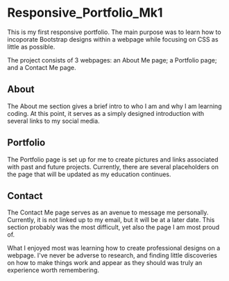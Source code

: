 # Responsive_Portfolio_Mk1

This is my first responsive portfolio. The main purpose was to learn how to incoporate Bootstrap designs within a webpage while focusing on CSS as little as possible. 

The project consists of 3 webpages: an About Me page; a Portfolio page; and a Contact Me page.

 ## About
The About me section gives a brief intro to who I am and why I am learning coding. At this point, it serves as a simply designed introduction with several links to my social media.

 ## Portfolio
The Portfolio page is set up for me to create pictures and links associated with past and future projects. Currently, there are several placeholders on the page that will be updated as my education continues.

 ## Contact
The Contact Me page serves as an avenue to message me personally. Currently, it is not linked up to my email, but it will be at a later date. This section probably was the most difficult, yet also the page I am most proud of. 

What I enjoyed most was learning how to create professional designs on a webpage. I've never be adverse to research, and finding little discoveries on how to make things work and appear as they should was truly an experience worth remembering.
